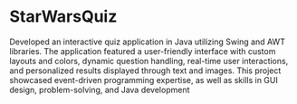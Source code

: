 # StarWarsQuiz
Developed an interactive quiz application in Java utilizing Swing and AWT libraries.
The application featured a user-friendly interface with custom layouts and colors, dynamic question handling, real-time user interactions, and personalized results displayed through text and images. This project showcased event-driven programming expertise, as well as skills in GUI design, problem-solving, and Java development
